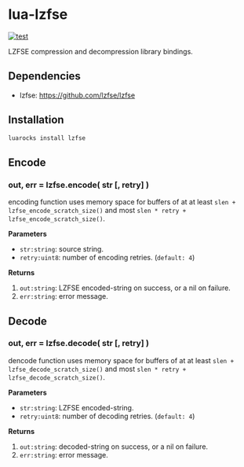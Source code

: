 # lua-lzfse

[![test](https://github.com/mah0x211/lua-lzfse/actions/workflows/test.yml/badge.svg)](https://github.com/mah0x211/lua-lzfse/actions/workflows/test.yml)

LZFSE compression and decompression library bindings.


## Dependencies

- lzfse: https://github.com/lzfse/lzfse


## Installation

```sh
luarocks install lzfse
```


## Encode

### out, err = lzfse.encode( str [, retry] )

encoding function uses memory space for buffers of at  at least `slen + lzfse_encode_scratch_size()` and most `slen * retry + lzfse_encode_scratch_size()`.


**Parameters**

- `str:string`: source string.
- `retry:uint8`: number of encoding retries. (`default: 4`)

**Returns**

1. `out:string`: LZFSE encoded-string on success, or a nil on failure.
2. `err:string`: error message.


## Decode

### out, err = lzfse.decode( str [, retry] )

dencode function uses memory space for buffers of at  at least `slen + lzfse_decode_scratch_size()` and most `slen * retry + lzfse_decode_scratch_size()`.

**Parameters**

- `str:string`: LZFSE encoded-string.
- `retry:uint8`: number of decoding retries. (`default: 4`)

**Returns**

1. `out:string`: decoded-string on success, or a nil on failure.
2. `err:string`: error message.

